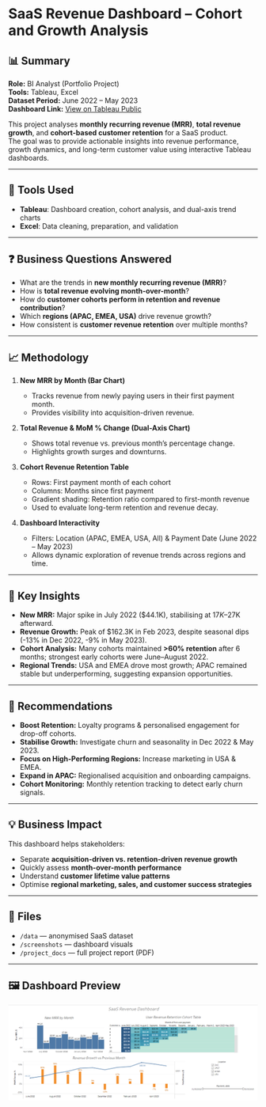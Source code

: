 # SaaS Revenue Dashboard – Cohort and Growth Analysis

## 📊 Summary
**Role:** BI Analyst (Portfolio Project)  
**Tools:** Tableau, Excel  
**Dataset Period:** June 2022 – May 2023  
**Dashboard Link:** [View on Tableau Public](https://public.tableau.com/app/profile/bohdana.sakhno/viz/HWL6DashboardL_4/Dashboard1)  

This project analyses **monthly recurring revenue (MRR)**, **total revenue growth**, and **cohort-based customer retention** for a SaaS product.  
The goal was to provide actionable insights into revenue performance, growth dynamics, and long-term customer value using interactive Tableau dashboards.

---

## 🔧 Tools Used
- **Tableau**: Dashboard creation, cohort analysis, and dual-axis trend charts  
- **Excel**: Data cleaning, preparation, and validation  

---

## ❓ Business Questions Answered
- What are the trends in **new monthly recurring revenue (MRR)**?  
- How is **total revenue evolving month-over-month**?  
- How do **customer cohorts perform in retention and revenue contribution**?  
- Which **regions (APAC, EMEA, USA)** drive revenue growth?  
- How consistent is **customer revenue retention** over multiple months?  

---

## 📈 Methodology
1. **New MRR by Month (Bar Chart)**  
   - Tracks revenue from newly paying users in their first payment month.  
   - Provides visibility into acquisition-driven revenue.  

2. **Total Revenue & MoM % Change (Dual-Axis Chart)**  
   - Shows total revenue vs. previous month’s percentage change.  
   - Highlights growth surges and downturns.  

3. **Cohort Revenue Retention Table**  
   - Rows: First payment month of each cohort  
   - Columns: Months since first payment  
   - Gradient shading: Retention ratio compared to first-month revenue  
   - Used to evaluate long-term retention and revenue decay.  

4. **Dashboard Interactivity**  
   - Filters: Location (APAC, EMEA, USA, All) & Payment Date (June 2022 – May 2023)  
   - Allows dynamic exploration of revenue trends across regions and time.  

---

## 🔑 Key Insights
- **New MRR:** Major spike in July 2022 ($44.1K), stabilising at $17K–$27K afterward.  
- **Revenue Growth:** Peak of $162.3K in Feb 2023, despite seasonal dips (-13% in Dec 2022, -9% in May 2023).  
- **Cohort Analysis:** Many cohorts maintained **>60% retention** after 6 months; strongest early cohorts were June–August 2022.  
- **Regional Trends:** USA and EMEA drove most growth; APAC remained stable but underperforming, suggesting expansion opportunities.  

---

## 📝 Recommendations
- **Boost Retention:** Loyalty programs & personalised engagement for drop-off cohorts.  
- **Stabilise Growth:** Investigate churn and seasonality in Dec 2022 & May 2023.  
- **Focus on High-Performing Regions:** Increase marketing in USA & EMEA.  
- **Expand in APAC:** Regionalised acquisition and onboarding campaigns.  
- **Cohort Monitoring:** Monthly retention tracking to detect early churn signals.  

---

## 💡 Business Impact
This dashboard helps stakeholders:
- Separate **acquisition-driven vs. retention-driven revenue growth**  
- Quickly assess **month-over-month performance**  
- Understand **customer lifetime value patterns**  
- Optimise **regional marketing, sales, and customer success strategies**  

---

## 📌 Files
- `/data` — anonymised SaaS dataset  
- `/screenshots` — dashboard visuals  
- `/project_docs` — full project report (PDF)  

---

## 🖼 Dashboard Preview
![SaaS Revenue Dashboard](screenshots/SaaS%20Revenue%20Dashboard.PNG)
